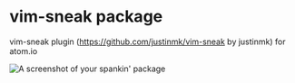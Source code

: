 # vim-sneak package

vim-sneak plugin (https://github.com/justinmk/vim-sneak by justinmk) for atom.io

![A screenshot of your spankin' package](https://f.cloud.github.com/assets/69169/2290250/c35d867a-a017-11e3-86be-cd7c5bf3ff9b.gif)
